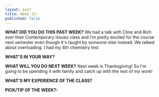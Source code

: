 ```yaml
---
layout: post
title: Week 12!
published: false
---
```


**WHAT DID YOU DO THIS PAST WEEK?** We had a talk with Cline and Rich over their Contemporary Issues class and I'm pretty excited for the course next semester even though it's taught by someone else instead. We talked about overloading. I had my 4th chemistry test

**WHAT'S IN YOUR WAY?** 

**WHAT WILL YOU DO NEXT WEEK?** Next week is Thanksgiving! So I'm going to be spending it with family and catch up with the rest of my work!

**WHAT'S MY EXPERIENCE OF THE CLASS?** 

**PICK/TIP OF THE WEEK?:** 
